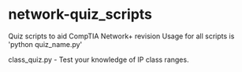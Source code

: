 # network-quiz_scripts
Quiz scripts to aid CompTIA Network+ revision
Usage for all scripts is 'python quiz_name.py'

class_quiz.py - Test your knowledge of IP class ranges.
